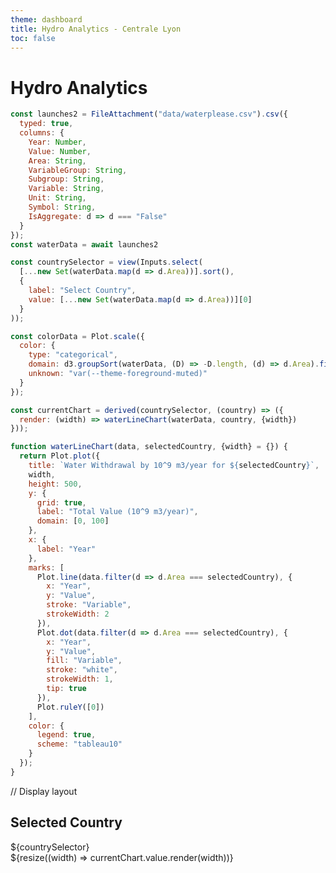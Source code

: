 ```yaml
---
theme: dashboard
title: Hydro Analytics - Centrale Lyon
toc: false
---
```


# Hydro Analytics

<!-- Read Data from csv file -->
```js
const launches2 = FileAttachment("data/waterplease.csv").csv({
  typed: true,
  columns: {
    Year: Number,
    Value: Number,
    Area: String,
    VariableGroup: String,
    Subgroup: String,
    Variable: String,
    Unit: String,
    Symbol: String,
    IsAggregate: d => d === "False"
  }
});
const waterData = await launches2 
```

<!-- Country selector -->
```js
const countrySelector = view(Inputs.select(
  [...new Set(waterData.map(d => d.Area))].sort(),
  {
    label: "Select Country",
    value: [...new Set(waterData.map(d => d.Area))][0]
  }
));
```

<!-- Difine Colors -->
```js
const colorData = Plot.scale({
  color: {
    type: "categorical",
    domain: d3.groupSort(waterData, (D) => -D.length, (d) => d.Area).filter((d) => d !== "Other"),
    unknown: "var(--theme-foreground-muted)"
  }
});
```


<!-- waterLineChart Graphic -->
```js
const currentChart = derived(countrySelector, (country) => ({
  render: (width) => waterLineChart(waterData, country, {width})
}));

function waterLineChart(data, selectedCountry, {width} = {}) {
  return Plot.plot({
    title: `Water Withdrawal by 10^9 m3/year for ${selectedCountry}`,
    width,
    height: 500,
    y: {
      grid: true,
      label: "Total Value (10^9 m3/year)",
      domain: [0, 100]
    },
    x: {
      label: "Year"
    },
    marks: [
      Plot.line(data.filter(d => d.Area === selectedCountry), {
        x: "Year",
        y: "Value",
        stroke: "Variable",
        strokeWidth: 2
      }),
      Plot.dot(data.filter(d => d.Area === selectedCountry), {
        x: "Year",
        y: "Value",
        fill: "Variable",
        stroke: "white",
        strokeWidth: 1,
        tip: true
      }),
      Plot.ruleY([0])
    ],
    color: {
      legend: true,
      scheme: "tableau10"
    }
  });
}
```
// Display layout
<div class="grid grid-cols-1">
  <div class="card">
    <h2>Selected Country</h2>
    <span class="big">${countrySelector}</span>
  </div>
</div>

<div class="grid grid-cols-1">
  <div class="card">
    ${resize((width) => currentChart.value.render(width))}
  </div>
</div>